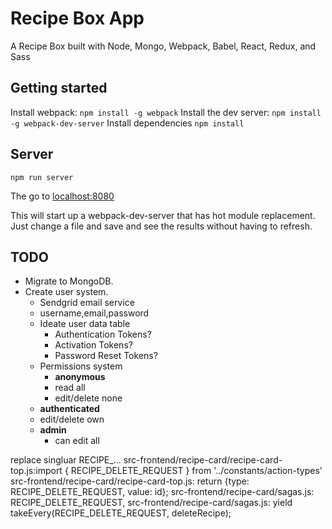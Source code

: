 Recipe Box App
==============================
A Recipe Box built with Node, Mongo, Webpack, Babel, React, Redux, and Sass

Getting started
------------------------------
Install webpack: `npm install -g webpack`
Install the dev server: `npm install -g webpack-dev-server`
Install dependencies `npm install`

Server
------------------------------
`npm run server`

The go to [localhost:8080](http://localhost:8080)

This will start up a webpack-dev-server that has hot module
replacement. Just change a file and save and see the results
without having to refresh.

TODO
------------------------------
* Migrate to MongoDB.
* Create user system.
    * Sendgrid email service
    * username,email,password
    * Ideate user data table
        * Authentication Tokens?
        * Activation Tokens?
        * Password Reset Tokens?
    * Permissions system
        * **anonymous**
        * read all
        * edit/delete none
    * **authenticated**
    * edit/delete own
    * **admin**
      * can edit all

replace singluar RECIPE_...
src-frontend/recipe-card/recipe-card-top.js:import { RECIPE_DELETE_REQUEST } from '../constants/action-types'
src-frontend/recipe-card/recipe-card-top.js:                                                      return {type: RECIPE_DELETE_REQUEST, value: id};
src-frontend/recipe-card/sagas.js:      RECIPE_DELETE_REQUEST,
src-frontend/recipe-card/sagas.js:      yield takeEvery(RECIPE_DELETE_REQUEST, deleteRecipe);


